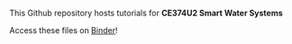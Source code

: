 This Github repository hosts tutorials for **CE374U2 Smart Water Systems**

Access these files on [Binder](https://mybinder.org/v2/gh/linasela/CE374U2-smart-water-infrastructure/HEAD)! 
